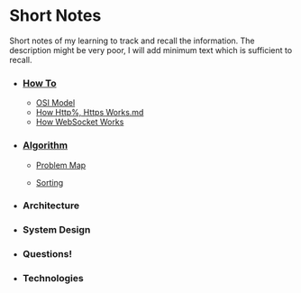 # Short Notes

Short notes of my learning to track and recall the information. The description might be very poor, I will add minimum text which is sufficient to recall.

-   ### [How To](How%20To/How%20To.md)
    - [OSI Model](How%20To/OSI%20Model.md)
    - [How Http%, Https Works.md](How%20To/How%20Http%2C%20Https%20Works.md)
    - [How WebSocket Works](How%20To/How%20WebSocket%20Works.md)
    
-   ### [Algorithm](Algorithm/Algorithm.md)
    
    -   [Problem Map](Algorithm/Problem%20Map.md)
        
    -   [Sorting](Algorithm/Sorting.md)
    
-   ### Architecture
    
-   ### System Design
    
-   ### Questions!
    
-   ### Technologies
